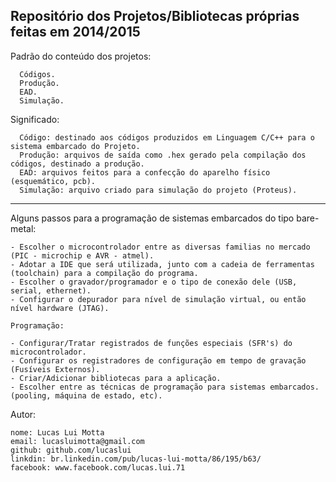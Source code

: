 Repositório dos Projetos/Bibliotecas próprias feitas em 2014/2015
-------------------------------------------------------------

Padrão do conteúdo dos projetos:

      Códigos.
      Produção.
      EAD.
      Simulação.

Significado:

      Código: destinado aos códigos produzidos em Linguagem C/C++ para o sistema embarcado do Projeto.
      Produção: arquivos de saída como .hex gerado pela compilação dos códigos, destinado a produção.
      EAD: arquivos feitos para a confecção do aparelho físico (esquemático, pcb).
      Simulação: arquivo criado para simulação do projeto (Proteus).

-------------------------------------------------------------
Alguns passos para a programação de sistemas embarcados do tipo bare-metal:

    - Escolher o microcontrolador entre as diversas familias no mercado (PIC - microchip e AVR - atmel).
    - Adotar a IDE que será utilizada, junto com a cadeia de ferramentas (toolchain) para a compilação do programa.
    - Escolher o gravador/programador e o tipo de conexão dele (USB, serial, ethernet). 
    - Configurar o depurador para nível de simulação virtual, ou então nível hardware (JTAG).
      
    Programação:
      
    - Configurar/Tratar registrados de funções especiais (SFR's) do microcontrolador.
    - Configurar os registradores de configuração em tempo de gravação (Fusíveis Externos).
    - Criar/Adicionar bibliotecas para a aplicação.
    - Escolher entre as técnicas de programação para sistemas embarcados.(pooling, máquina de estado, etc).
      
Autor:

    nome: Lucas Lui Motta
    email: lucasluimotta@gmail.com
    github: github.com/lucaslui
    linkdin: br.linkedin.com/pub/lucas-lui-motta/86/195/b63/
    facebook: www.facebook.com/lucas.lui.71
